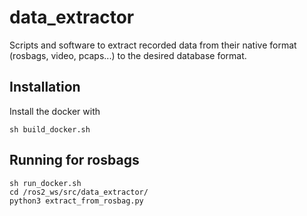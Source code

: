 # data_extractor

Scripts and software to extract recorded data from their native format (rosbags, video, pcaps...) to the desired database format.

## Installation

Install the docker with 

```
sh build_docker.sh
```

## Running for rosbags
```
sh run_docker.sh
cd /ros2_ws/src/data_extractor/
python3 extract_from_rosbag.py
```